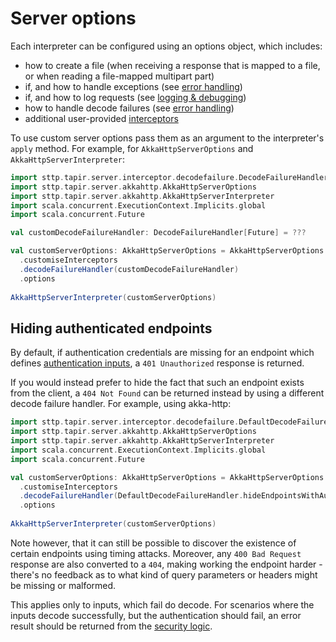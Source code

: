 # Server options

Each interpreter can be configured using an options object, which includes:

* how to create a file (when receiving a response that is mapped to a file, or when reading a file-mapped multipart 
  part)
* if, and how to handle exceptions (see [error handling](errors.md))
* if, and how to log requests (see [logging & debugging](debugging.md))  
* how to handle decode failures (see [error handling](errors.md))
* additional user-provided [interceptors](interceptors.md)

To use custom server options pass them as an argument to the interpreter's `apply` method.
For example, for `AkkaHttpServerOptions` and `AkkaHttpServerInterpreter`:

```scala
import sttp.tapir.server.interceptor.decodefailure.DecodeFailureHandler
import sttp.tapir.server.akkahttp.AkkaHttpServerOptions
import sttp.tapir.server.akkahttp.AkkaHttpServerInterpreter
import scala.concurrent.ExecutionContext.Implicits.global
import scala.concurrent.Future

val customDecodeFailureHandler: DecodeFailureHandler[Future] = ???

val customServerOptions: AkkaHttpServerOptions = AkkaHttpServerOptions
  .customiseInterceptors
  .decodeFailureHandler(customDecodeFailureHandler)
  .options
  
AkkaHttpServerInterpreter(customServerOptions)
```

## Hiding authenticated endpoints

By default, if authentication credentials are missing for an endpoint which defines [authentication inputs](../endpoint/security.md),
a `401 Unauthorized` response is returned.

If you would instead prefer to hide the fact that such an endpoint exists from the client, a `404 Not Found` can be 
returned instead by using a different decode failure handler. For example, using akka-http:

```scala
import sttp.tapir.server.interceptor.decodefailure.DefaultDecodeFailureHandler
import sttp.tapir.server.akkahttp.AkkaHttpServerOptions
import sttp.tapir.server.akkahttp.AkkaHttpServerInterpreter
import scala.concurrent.ExecutionContext.Implicits.global
import scala.concurrent.Future

val customServerOptions: AkkaHttpServerOptions = AkkaHttpServerOptions
  .customiseInterceptors
  .decodeFailureHandler(DefaultDecodeFailureHandler.hideEndpointsWithAuth[Future])
  .options
  
AkkaHttpServerInterpreter(customServerOptions)
```

Note however, that it can still be possible to discover the existence of certain endpoints using timing attacks.
Moreover, any `400 Bad Request` response are also converted to a `404`, making working the endpoint harder - there's
no feedback as to what kind of query parameters or headers might be missing or malformed.

This applies only to inputs, which fail do decode. For scenarios where the inputs decode successfully, but the 
authentication should fail, an error result should be returned from the [security logic](logic.md).
